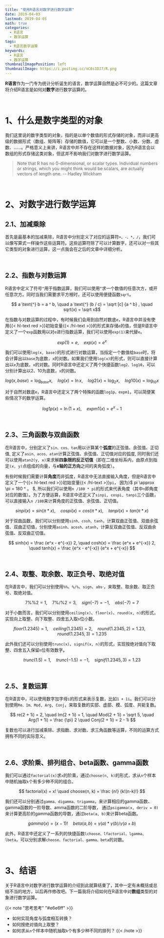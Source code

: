 ```yaml
---
title: "使用R语言对数字进行数学运算"
date: 2019-04-03
lastmod: 2019-04-05
math: true
categories:
  - R语言
  - 数学运算
tags:
  - R语言数学运算
keywords:
  - R语言
  - 数学运算
thumbnailImagePosition: left
thumbnailImage: https://i.postimg.cc/xC6s1DJ7/R.png
---
```


**R语言**作为一门专为统计分析诞生的语言，数学运算自然是必不可少的。这篇文章将介绍R语言是如何对**数字**进行数学运算的。
<!--more-->

<!-- toc -->

<br>

# 1、什么是数字类型的对象  

我们这里说的数字类型的对象，指的是以单个数值的形式存储的对象，而非以更高级的数据形式（数组、矩阵等）存储的数值，它可以是一个整数、小数、分数、虚数、……。严格意义上来讲，R语言中并不存在这样的数据对象，因为R语言会以数组的形式存储这类对象，但这并不影响我们对数字进行数学运算。

> Note that R has no 0-dimensional, or scalar types. Individual numbers or strings, which you might think would be scalars, are actually vectors of length one.
>   -- Hadley Wickham

<br>

# 2、对数字进行数学运算

## 2.1、加减乘除

首先是最基本的加减乘除，R语言中分别定义了对应的运算符`+、-、*、/`，我们可以像写算式一样操作这些运算符。这些运算符除了可以计算数字，还可以对一些其它类型的对象进行运算，这一点我会在之后的文章中详细分析。

<br>

## 2.2、指数与对数运算

R语言中定义了符号`^`用于指数运算，我们可以使用`^`求一个数值的任意次方，或开任意次方。同时当我们需要求平方根时，还可以使用便捷函数`sqrt`。

$$ a \text{^} b = a ^ b, \quad a \text{^} (b / c) = \sqrt [c] {a ^ b} , \quad sqrt(x) = \sqrt x$$

在指数与对数运算的过程中，有时候我们会用到自然对数底`e`，R语言中并没有使用{{< hl-text red >}}初始变量{{< /hl-text >}}的形式来存储`e`的值，但是R语言中定义了一个`exp`函数用以对`e`进行指数运算，我们可以使用`exp(1)`来代替`e`。

$$ exp(1) = e, \quad exp(x) = e ^ x $$

我们可以使用`log(x, base)`的形式进行对数运算，当指定一个数值给`base`时，将会计算出以`base`为底数，`x`的对数。如果我们使用`log(x)`的形式，则可以直接计算出以`e`为底数，`x`的对数。同时R语言中还定义了两个快捷函数`log2、log10`，可以分别计算出以2、10为底数，`x`的对数。

$$ log(x, base) = \log _{base} x, \quad log(x) = \ln x, \quad log2(x) = \log _2 x, \quad log10(x) = \log _{10} x $$

对于自然对数底`e`，R语言中还定义了两个特殊的函数`log1p、expm1`，可以简便某些情况下的数学运算。

$$ log1p(x) = \ln (1 + x), \quad expm1(x) = e ^ x - 1 $$

<br>

## 2.3、三角函数与双曲函数

在R语言中，分别定义了`sin、cos、tan`用以计算某个**弧度**的正弦值、余弦值、正切值, 定义了`asin、acos、atan`计算正弦值、余弦值、正切值对应的弧度, 同时我们还可以使用`atan2(y, x)`来求解**四象限的反正切值**（即在二维坐标系内，由原点到指定`(x, y)`点组成的向量，与**x轴的正方向**之间的夹角弧度）。

有些时候我们需要计算**角度**而非弧度，R语言中无法直接输入角度，但是R语言中定义了一个{{< hl-text red >}}初始变量{{< /hl-text >}}`pi`， 因为}$ pi \approx \pi = 180 ^ 。 $, 所以我们可以使用`n /180 * pi`的形式来代表角度（其中`n`即角度对应的数值）。为了方便运算，R语言中还定义了`sinpi, cospi, tanpi`三个函数，可以直接输入`n /180`来计算角度的正弦值、余弦值、正切值。

$$ sinpi(x) = sin(\pi * x), \quad cospi(x) = cos(\pi * x), \quad tanpi(x) = tan(\pi * x) $$

对于双曲函数，我们可以分别使用`sinh、cosh、tanh`，计算双曲正弦值、双曲余弦值、双曲正切值，分别使用`asinh、acosh、atanh`，计算反双曲正弦值、反双曲余弦值、反双曲正切值。

$$ sinh(x) = \frac {e^x - e^{-x}} 2, \quad cosh(x) = \frac {e^x + e^{-x}} 2, \quad tanh(x) = \frac {e^x - e^{-x}} {e^x + e^{-x}} $$

<br>

## 2.4、取整、取余数、取正负号、取绝对值

在R语言中，我们可以分别使用`%%`、`%/%`、`sign`、`abs`·，来取整、取余数、取正负号、取绝对值。

$$ 7 \%\% 2 = 1, \quad 7 \%/\% 2 = 3, \quad sign(-7) = -1, \quad abs(-7) = 7  $$

对于小数而言，我们可以分别使用`ceiling(x)`、`floor(x)`、`round(x, n)`的形式，实现向上取整、向下取整、四舍五入取`n`位小数。

$$ floor(1.2345) = 1, \quad ceiling(1.2345) = 2, \quad round(1.2345, 2) = 1.23, \quad round(1.2345, 3) = 1.235  $$

此外我们还可以分别使用`trunc(x)`、`signif(x, n)`的形式，实现按绝对值向下取整、四舍五入保留`n`位有效数字。

$$ trunc(1.5) = 1, \quad trunc(-1.5) = -1, \quad signif(1.2345, 3) = 1.23  $$

<br>

## 2.5、复数运算

在R语言中，可以使用数字加字母`i`的形式来表示复数，比如`1 + 1i`。我们可以分别使用`Re、Im、Mod, Arg, Conj`，来取复数的实部、虚部、模、弧度、共轭复数。

$$ re(2 + 1i) = 2, \quad Im(2 + 1i) = 1, \quad Mod(2 + 1i) = \sqrt 5, \quad Arg(1 + 1i) = \frac {\pi} 2 \quad Conj(2 + 1i) = 2 - 1i $$

复数也可以进行加减乘除、求指数、求对数、求三角函数等运算，不同的运算方式拥有不同的实际意义。

<br>

## 2.6、求阶乘、排列组合、beta函数、gamma函数

我们可以通过`factorial(x)`求`x`的阶乘，通过`choose(n, k)`的形式，求从`n`个样本中随机抽取`k`个有多少种不同的组合。

$$ factorial(x) = x! \quad choose(n, k) = \frac {n!} {k!(n-k)!} $$

我们还可以分别通过`gamma、digamma、trigamma`，来计算相应的gamma函数、gamma函数的一阶导数、amma函数的二阶导数， 通过`psigamma(x, deriv = 0)`来计算更高阶的gamma函数的导数，通过`beta(a, b)`来计算beta函数。

$$  gamma(x) = (x - 1)! \quad beta (a, b) = \gamma (a) * \gamma (b) / \gamma (a + b) $$

此外，R语言中还定义了一系列的快捷函数`lchoose、lfactorial、lgamma、lbeta`，可以分别求解`choose、factorial、gamma、beta`的对数。

<br>

# 3、结语

关于R语言中对数字进行数学运算的介绍到此就算结束了，其中一定有未概括或总结不当的地方，以后再作修改吧。下一篇我将介绍如何在R语言中对**数组**类型的对象进行数学运算。

{{< note "思考思考" "#e6e6ff" >}}
- 如何实现角度与弧度相互转换？
- 如何按绝对值向上取整？
- 如何求从`n`个样本中随机抽取`k`个有多少种不同的排列？
{{< /note >}}

<br>

